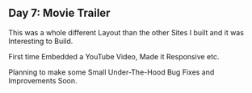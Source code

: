 ## Day 7: Movie Trailer

This was a whole different Layout than the other Sites I built and it was Interesting to Build.

First time Embedded a YouTube Video, Made it Responsive etc.

Planning to make some Small Under-The-Hood Bug Fixes and Improvements Soon.
